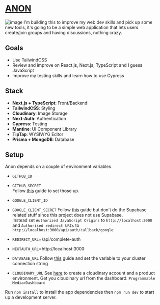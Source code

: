 # [ANON](https://anon-posts.vercel.app/)

![image](https://github.com/TruePadawan/Anon/assets/71678062/b8a02fb0-a8f6-4c7a-9133-d6dcd838dbad)
I'm building this to improve my web dev skills and pick up some new tools, it's going to be a simple web application that lets users create/join groups and having discussions, nothing crazy.

## Goals

- Use TailwindCSS
- Review and improve on React.js, Next.js, TypeScript and I guess JavaScript
- Improve my testing skills and learn how to use Cypress

## Stack

- **Next.js + TypeScript**: Front/Backend
- **TailwindCSS**: Styling
- **Cloudinary**: Image Storage
- **Next-Auth**: Authentication
- **Cypress**: Testing
- **Mantine**: UI Component Library
- **TipTap**: WYSIWYG Editor
- **Prisma + MongoDB**: Database

## Setup

Anon depends on a couple of environment variables
- `GITHUB_ID`
- `GITHUB_SECRET`  
Follow [this](https://authjs.dev/guides/configuring-github) guide to set those up.

- `GOOGLE_CLIENT_ID`
- `GOOGLE_CLIENT_SECRET`
Follow [this](https://supabase.com/docs/learn/auth-deep-dive/auth-google-oauth) guide but don't do the Supabase related stuff since this project does not use Supabase.  
Instead set `Authorized JavaScript Origins` to `http://localhost:3000` and `Authorised redirect URIs` to `http://localhost:3000/api/auth/callback/google`

- `REDIRECT_URL`=/api/complete-auth
- `NEXTAUTH_URL`=http://localhost:3000

- `DATABASE_URL`
Follow [this](https://www.mongodb.com/docs/atlas/getting-started/) guide and set the variable to your cluster connection string

- `CLOUDINARY_URL`
See [here](https://cloudinary.com/documentation/how_to_integrate_cloudinary) to create a cloudinary account and a product environment.
Get you cloudinary url from the dashboard: `Programmable Media>Dashboard`

Run `npm install` to install the app dependencies then `npm run dev` to start up a development server.

